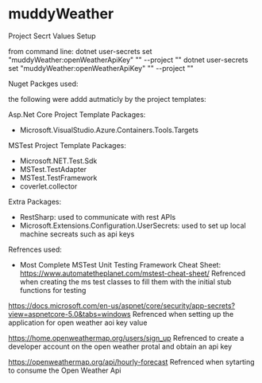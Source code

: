 # muddyWeather


Project Secrt Values Setup

from command line:
dotnet user-secrets set "muddyWeather:openWeatherApiKey" "<ApiKeyValue>" --project "<WepAppProjectPath>"
dotnet user-secrets set "muddyWeather:openWeatherApiKey" "<ApiKeyValue>" --project "<MsTestProjectPath>"


Nuget Packges used:

the following were addd autmaticly by the project templates:

Asp.Net Core Project Template Packages:
- Microsoft.VisualStudio.Azure.Containers.Tools.Targets

MSTest Project Template Packages:
- Microsoft.NET.Test.Sdk
- MSTest.TestAdapter
- MSTest.TestFramework
- coverlet.collector

Extra Packages:
- RestSharp: used to communicate with rest APIs
- Microsoft.Extensions.Configuration.UserSecrets: used to set up local machine secreats such as api keys

Refrences used:
- Most Complete MSTest Unit Testing Framework Cheat Sheet:
https://www.automatetheplanet.com/mstest-cheat-sheet/
Refrenced when creating the ms test classes to fill them with the initial stub functions for testing

https://docs.microsoft.com/en-us/aspnet/core/security/app-secrets?view=aspnetcore-5.0&tabs=windows
Refrenced when setting up the application for open weather aoi key value

https://home.openweathermap.org/users/sign_up
Refrenced to create a developer account on the open weather protal and obtain an api key

https://openweathermap.org/api/hourly-forecast
Refrenced when sytarting to consume the Open Weather Api
